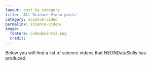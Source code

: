 ```yaml
---
layout: post_by_category
title: 'All Science Video posts'
category: science-video
permalink: science-video/
image:
  feature: codedpoints2.png
  credit: 
---
```


Below you will find a list of science videos that NEONDataSkills has produced.
